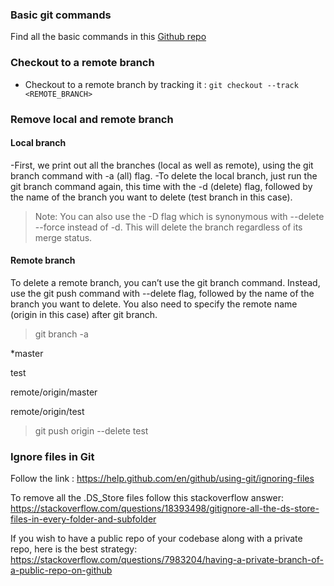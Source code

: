 ### Basic git commands

Find all the basic commands in this [Github repo](https://github.com/Kunena/Kunena-Forum/wiki/Create-a-new-branch-with-git-and-manage-branches)

### Checkout to a remote branch
- Checkout to a remote branch by tracking it : `git checkout --track <REMOTE_BRANCH>`

### Remove local and remote branch

#### Local branch
-First, we print out all the branches (local as well as remote), using the git branch command with -a (all) flag.
-To delete the local branch, just run the git branch command again, this time with the -d (delete) flag, followed by the name of the branch you want to delete (test branch in this case).

>Note: You can also use the -D flag which is synonymous with --delete --force instead of -d. This will delete the branch regardless of its merge status.

#### Remote branch

To delete a remote branch, you can’t use the git branch command. Instead, use the git push command with --delete flag, followed by the name of the branch you want to delete. You also need to specify the remote name (origin in this case) after git branch.

>git branch -a

*master

test

remote/origin/master

remote/origin/test

>git push origin --delete test

### Ignore files in Git

Follow the link : https://help.github.com/en/github/using-git/ignoring-files

To remove all the .DS_Store files follow this stackoverflow answer: https://stackoverflow.com/questions/18393498/gitignore-all-the-ds-store-files-in-every-folder-and-subfolder


If you wish to have a public repo of your codebase along with a private repo, here is the best strategy: https://stackoverflow.com/questions/7983204/having-a-private-branch-of-a-public-repo-on-github
